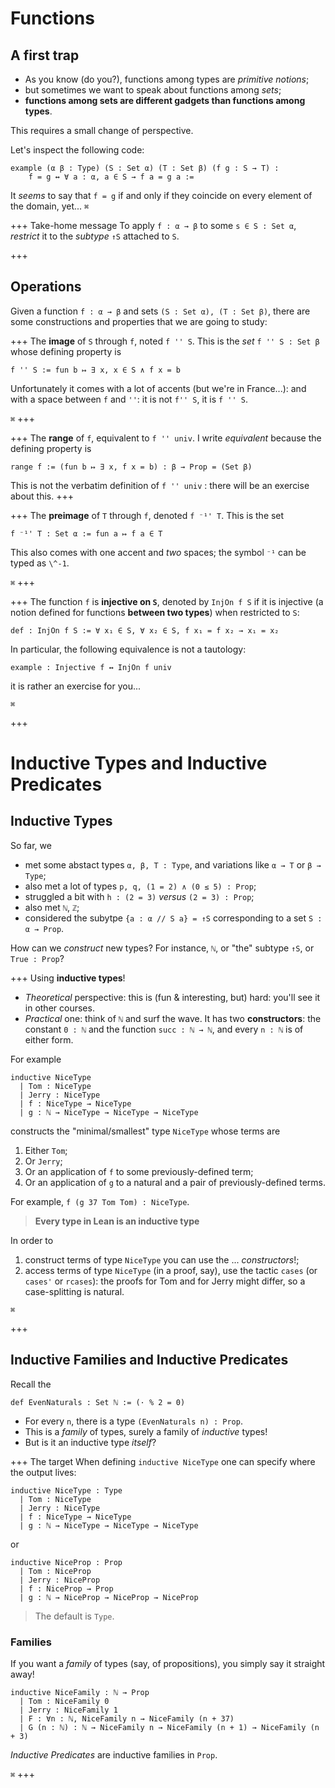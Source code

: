 # Functions

## A first trap

* As you know (do you?), functions among types are *primitive notions*;
* but sometimes we want to speak about functions among *sets*;
* **functions among sets are different gadgets than functions among types**. 

This requires a small change of perspective.

Let's inspect the following code:
```lean
example (α β : Type) (S : Set α) (T : Set β) (f g : S → T) :
    f = g ↔ ∀ a : α, a ∈ S → f a = g a :=
```
It *seems* to say that `f = g` if and only if they coincide on every element of the domain, yet... `⌘`

+++ Take-home message
To apply `f : α → β` to some `s ∈ S : Set α`, *restrict* it to the *subtype* `↑S` attached to `S`.

+++

## Operations

Given a function `f : α → β` and sets `(S : Set α), (T : Set β)`, there are some constructions and properties that we are going to study:

+++ The **image** of `S` through `f`, noted `f '' S`.
This is the *set* `f '' S : Set β` whose defining property is
```lean
f '' S := fun b ↦ ∃ x, x ∈ S ∧ f x = b
```
Unfortunately it comes with a lot of accents (but we're in France...): and with a space between `f` and `''`: it is not `f'' S`, it is `f '' S`.



`⌘`
+++

+++ The **range** of `f`, equivalent to `f '' univ`.
I write *equivalent* because the defining property is
```lean
range f := (fun b ↦ ∃ x, f x = b) : β → Prop = (Set β)
```
This is not the verbatim definition of `f '' univ` : there will be an exercise about this.
+++

+++ The **preimage** of `T` through `f`, denoted `f ⁻¹' T`.
This is the set
```lean
f ⁻¹' T : Set α := fun a ↦ f a ∈ T
```
This also comes with one accent and _two_ spaces; the symbol `⁻¹` can be typed as `\^-1`.

`⌘`
+++

+++ The function `f` is **injective on `S`**, denoted by `InjOn f S` if it is injective (a notion defined for functions **between two types**) when restricted to `S`:
```lean
def : InjOn f S := ∀ x₁ ∈ S, ∀ x₂ ∈ S, f x₁ = f x₂ → x₁ = x₂
```

In particular, the following equivalence is not a tautology:
```lean
example : Injective f ↔ InjOn f univ
```
it is rather an exercise for you...

`⌘`

+++

# Inductive Types and Inductive Predicates

## Inductive Types

So far, we
* met some abstact types `α, β, T : Type`, and variations like `α → T` or `β → Type`;
* also met a lot of types `p, q, (1 = 2) ∧ (0 ≤ 5) : Prop`;
* struggled a bit with `h : (2 = 3)` *versus* `(2 = 3) : Prop`;
* also met `ℕ`, `ℤ`;
* considered the subytpe `{a : α // S a} = ↑S` corresponding to a set `S : α → Prop`.

How can we *construct* new types? For instance, `ℕ`, or "the" subtype `↑S`, or `True : Prop`?

+++ Using **inductive types**!

* *Theoretical* perspective: this is (fun & interesting, but) hard: you'll see it in other courses.
* *Practical* one: think of `ℕ` and surf the wave. It has two **constructors**: the constant `0 : ℕ` and the function `succ : ℕ → ℕ`, and every `n : ℕ` is of either form.

For example
```lean
inductive NiceType
  | Tom : NiceType
  | Jerry : NiceType
  | f : NiceType → NiceType
  | g : ℕ → NiceType → NiceType → NiceType
```
constructs the "minimal/smallest" type `NiceType` whose terms are 
1. Either `Tom`;
1. Or `Jerry`;
1. Or an application of `f` to some previously-defined term;
1. Or an application of `g` to a natural and a pair of previously-defined terms.

For example, `f (g 37 Tom Tom) : NiceType`.


> **Every type in Lean is an inductive type**


In order to
1. construct terms of type `NiceType` you can use the ... *constructors*!;
1. access terms of type `NiceType` (in a proof, say), use the tactic `cases` (or `cases'` or `rcases`):  the proofs for Tom and for Jerry might differ, so a case-splitting is natural.

`⌘`

+++

## Inductive Families and Inductive Predicates

Recall the 
```lean
def EvenNaturals : Set ℕ := (· % 2 = 0)
```

* For every `n`, there is a type `(EvenNaturals n) : Prop`. 
* This is a *family* of types, surely a family of *inductive* types!
* But is it an inductive type *itself*?

+++ The target
When defining `inductive NiceType` one can specify where the output lives:
```lean
inductive NiceType : Type
  | Tom : NiceType
  | Jerry : NiceType 
  | f : NiceType → NiceType 
  | g : ℕ → NiceType → NiceType → NiceType
```

or 
```
inductive NiceProp : Prop
  | Tom : NiceProp
  | Jerry : NiceProp
  | f : NiceProp → Prop
  | g : ℕ → NiceProp → NiceProp → NiceProp
```
> The default is `Type`.

### Families
If you want a *family* of types (say, of propositions), you simply say it straight away!
```lean
inductive NiceFamily : ℕ → Prop
  | Tom : NiceFamily 0
  | Jerry : NiceFamily 1
  | F : ∀n : ℕ, NiceFamily n → NiceFamily (n + 37)
  | G (n : ℕ) : ℕ → NiceFamily n → NiceFamily (n + 1) → NiceFamily (n + 3)
```

*Inductive Predicates* are inductive families in `Prop`.

`⌘`
+++